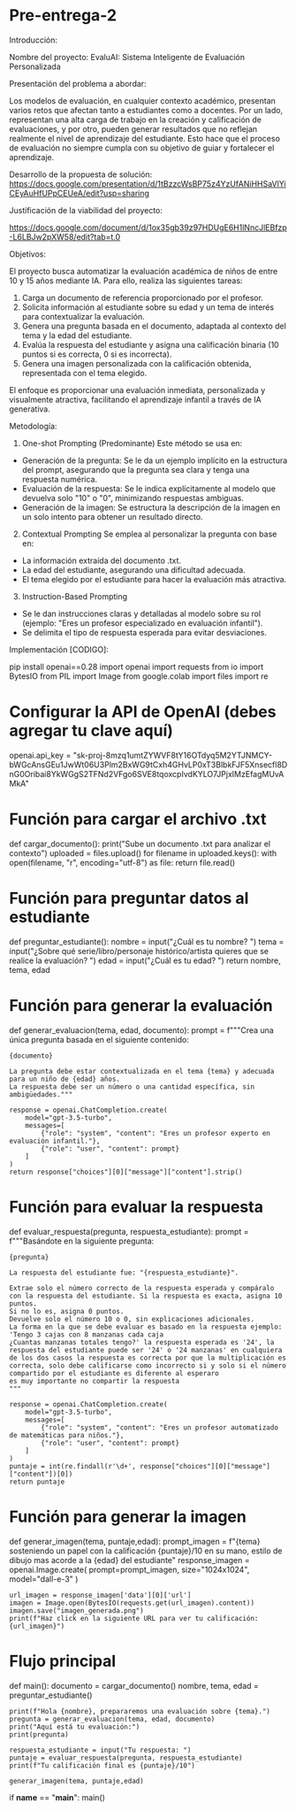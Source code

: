 # Pre-entrega-2


Introducción:

Nombre del proyecto: EvaluAI: Sistema Inteligente de Evaluación Personalizada

Presentación del problema a abordar: 

Los modelos de evaluación, en cualquier contexto académico, presentan varios retos que afectan tanto a estudiantes como a docentes. Por un lado, representan una alta carga de trabajo en la creación y calificación de evaluaciones, y por otro, pueden generar resultados que no reflejan realmente el nivel de aprendizaje del estudiante. Esto hace que el proceso de evaluación no siempre cumpla con su objetivo de guiar y fortalecer el aprendizaje.

Desarrollo de la propuesta de solución: https://docs.google.com/presentation/d/1tBzzcWsBP75z4YzUfANiHHSaVlYiCEyAuHfUPpCEUeA/edit?usp=sharing

Justificación de la viabilidad del proyecto: 

https://docs.google.com/document/d/1ox35gb39z97HDUgE6H1lNncJlEBfzp-L6LBJw2pXW58/edit?tab=t.0

Objetivos: 

El proyecto busca automatizar la evaluación académica de niños de entre 10 y 15 años mediante IA. Para ello, realiza las siguientes tareas:

1) Carga un documento de referencia proporcionado por el profesor.
2) Solicita información al estudiante sobre su edad y un tema de interés para contextualizar la evaluación.
3) Genera una pregunta basada en el documento, adaptada al contexto del tema y la edad del estudiante.
4) Evalúa la respuesta del estudiante y asigna una calificación binaria (10 puntos si es correcta, 0 si es incorrecta).
5) Genera una imagen personalizada con la calificación obtenida, representada con el tema elegido.

El enfoque es proporcionar una evaluación inmediata, personalizada y visualmente atractiva, facilitando el aprendizaje infantil a través de IA generativa.


Metodología: 

1. One-shot Prompting (Predominante)
Este método se usa en:

- Generación de la pregunta: Se le da un ejemplo implícito en la estructura del prompt, asegurando que la pregunta sea clara y tenga una respuesta numérica.
- Evaluación de la respuesta: Se le indica explícitamente al modelo que devuelva solo "10" o "0", minimizando respuestas ambiguas.
- Generación de la imagen: Se estructura la descripción de la imagen en un solo intento para obtener un resultado directo.

2. Contextual Prompting
Se emplea al personalizar la pregunta con base en:

- La información extraída del documento .txt.
- La edad del estudiante, asegurando una dificultad adecuada.
- El tema elegido por el estudiante para hacer la evaluación más atractiva.

3. Instruction-Based Prompting
- Se le dan instrucciones claras y detalladas al modelo sobre su rol (ejemplo: "Eres un profesor especializado en evaluación infantil").
- Se delimita el tipo de respuesta esperada para evitar desviaciones.

Implementación [CODIGO]: 

pip install openai==0.28
import openai
import requests
from io import BytesIO
from PIL import Image
from google.colab import files
import re

# Configurar la API de OpenAI (debes agregar tu clave aquí)
openai.api_key = "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"

# Función para cargar el archivo .txt
def cargar_documento():
    print("Sube un documento .txt para analizar el contexto")
    uploaded = files.upload()
    for filename in uploaded.keys():
        with open(filename, "r", encoding="utf-8") as file:
            return file.read()

# Función para preguntar datos al estudiante
def preguntar_estudiante():
    nombre = input("¿Cuál es tu nombre? ")
    tema = input("¿Sobre qué serie/libro/personaje histórico/artista quieres que se realice la evaluación? ")
    edad = input("¿Cuál es tu edad? ")
    return nombre, tema, edad

# Función para generar la evaluación
def generar_evaluacion(tema, edad, documento):
    prompt = f"""Crea una única pregunta basada en el siguiente contenido:

    {documento}

    La pregunta debe estar contextualizada en el tema {tema} y adecuada para un niño de {edad} años. 
    La respuesta debe ser un número o una cantidad específica, sin ambigüedades."""

    response = openai.ChatCompletion.create(
        model="gpt-3.5-turbo",
        messages=[
            {"role": "system", "content": "Eres un profesor experto en evaluación infantil."},
            {"role": "user", "content": prompt}
        ]
    )
    return response["choices"][0]["message"]["content"].strip()

# Función para evaluar la respuesta
def evaluar_respuesta(pregunta, respuesta_estudiante):
    prompt = f"""Basándote en la siguiente pregunta:
    
    {pregunta}
    
    La respuesta del estudiante fue: "{respuesta_estudiante}".
    
    Extrae solo el número correcto de la respuesta esperada y compáralo con la respuesta del estudiante. Si la respuesta es exacta, asigna 10 puntos. 
    Si no lo es, asigna 0 puntos.
    Devuelve solo el número 10 o 0, sin explicaciones adicionales.
    La forma en la que se debe evaluar es basado en la respuesta ejemplo: 'Tengo 3 cajas con 8 manzanas cada caja 
    ¿Cuantas manzanas totales tengo?' la respuesta esperada es '24', la respuesta del estudiante puede ser '24' o '24 manzanas' en cualquiera de los dos casos la respuesta es correcta por que la multiplicación es correcta, solo debe calificarse como incorrecto si y solo si el número compartido por el estudiante es diferente al esperaro
    es muy importante no compartir la respuesta
    """

    response = openai.ChatCompletion.create(
        model="gpt-3.5-turbo",
        messages=[
            {"role": "system", "content": "Eres un profesor automatizado de matemáticas para niños."},
            {"role": "user", "content": prompt}
        ]
    )
    puntaje = int(re.findall(r'\d+', response["choices"][0]["message"]["content"])[0])
    return puntaje

# Función para generar la imagen
def generar_imagen(tema, puntaje,edad):
    prompt_imagen = f"{tema} sosteniendo un papel con la calificación {puntaje}/10 en su mano, estilo de dibujo mas acorde a la {edad} del estudiante"
    response_imagen = openai.Image.create(
        prompt=prompt_imagen,
        size="1024x1024",
        model="dall-e-3"
    )
    
    url_imagen = response_imagen['data'][0]['url']
    imagen = Image.open(BytesIO(requests.get(url_imagen).content))
    imagen.save("imagen_generada.png")
    print(f"Haz click en la siguiente URL para ver tu calificación: {url_imagen}")

# Flujo principal
def main():
    documento = cargar_documento()
    nombre, tema, edad = preguntar_estudiante()
    
    print(f"Hola {nombre}, prepararemos una evaluación sobre {tema}.")
    pregunta = generar_evaluacion(tema, edad, documento)
    print("Aquí está tu evaluación:")
    print(pregunta)
    
    respuesta_estudiante = input("Tu respuesta: ")
    puntaje = evaluar_respuesta(pregunta, respuesta_estudiante)
    print(f"Tu calificación final es {puntaje}/10")
    
    generar_imagen(tema, puntaje,edad)

if __name__ == "__main__":
    main()

